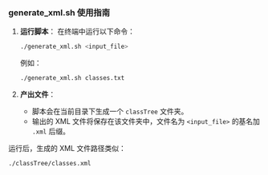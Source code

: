 ### generate_xml.sh 使用指南

1. **运行脚本**：
   在终端中运行以下命令：
   ```bash
   ./generate_xml.sh <input_file>
   ```
   例如：
   ```bash
   ./generate_xml.sh classes.txt
   ```

2. **产出文件**：
   - 脚本会在当前目录下生成一个 `classTree` 文件夹。
   - 输出的 XML 文件将保存在该文件夹中，文件名为 `<input_file>` 的基名加 `.xml` 后缀。

运行后，生成的 XML 文件路径类似：
```
./classTree/classes.xml
```
